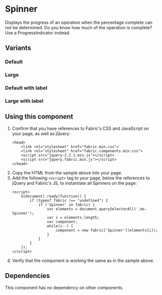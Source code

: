 # Spinner
Displays the progress of an operation when the percentage complete can not be determined. Do you know how much of the operation is complete? Use a ProgressIndicator instead.

## Variants

### Default
<!---
{{> SpinnerExample props=SpinnerExampleModel}}
--->

### Large
<!---
{{> SpinnerLargeExample props=SpinnerLargeModel}}
--->

### Default with label
<!---
{{> SpinnerWithLabelExample props=SpinnerWithLabelModel}}
--->

### Large with label
<!---
{{> SpinnerLargeWithLabelExample props=SpinnerLargeWithLabelModel}}
--->

## Using this component
1. Confirm that you have references to Fabric's CSS and JavaScript on your page, as well as jQuery:
    ```
    <head>
        <link rel="stylesheet" href="fabric.min.css">
        <link rel="stylesheet" href="fabric.components.min.css">
        <script src="jquery-2.2.1.min.js"></script>
        <script src="jquery.fabric.min.js"></script>
    </head>
    ```
2. Copy the HTML from the sample above into your page.
3. Add the following `<script>` tag to your page, below the references to jQuery and Fabric's JS, to instantiate all Spinners on the page:
    ```
    <script>
        $(document).ready(function() {
            if (typeof fabric !== "undefined") {
                if ('Spinner' in fabric) {
                    var elements = document.querySelectorAll('.ms-Spinner');
                    var i = elements.length;
                    var component;
                    while(i--) {
                        component = new fabric['Spinner'](elements[i]);
                    }
                }
            }
        });
    </script>
    ```
4. Verify that the component is working the same as in the sample above.

## Dependencies
This component has no dependency on other components.
